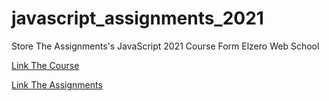 # javascript_assignments_2021
Store The Assignments's JavaScript 2021 Course Form Elzero Web School

[Link The Course](https://youtube.com/playlist?list=PLDoPjvoNmBAx3kiplQR_oeDqLDBUDYwVv)

[Link The Assignments](https://elzero.org/category/assignments/javascript-bootcamp-assignments/)
